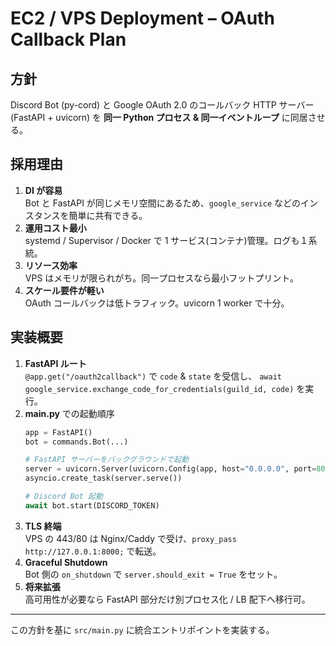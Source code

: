 # EC2 / VPS Deployment – OAuth Callback Plan

## 方針
Discord Bot (py-cord) と Google OAuth 2.0 のコールバック HTTP サーバー (FastAPI + uvicorn) を **同一 Python プロセス & 同一イベントループ** に同居させる。

## 採用理由
1. **DI が容易**  
   Bot と FastAPI が同じメモリ空間にあるため、`google_service` などのインスタンスを簡単に共有できる。
2. **運用コスト最小**  
   systemd / Supervisor / Docker で 1 サービス(コンテナ)管理。ログも１系統。
3. **リソース効率**  
   VPS はメモリが限られがち。同一プロセスなら最小フットプリント。
4. **スケール要件が軽い**  
   OAuth コールバックは低トラフィック。uvicorn 1 worker で十分。

## 実装概要
1. **FastAPI ルート**  
   `@app.get("/oauth2callback")` で `code` & `state` を受信し、
   `await google_service.exchange_code_for_credentials(guild_id, code)` を実行。
2. **main.py** での起動順序
   ```python
   app = FastAPI()
   bot = commands.Bot(...)
   
   # FastAPI サーバーをバックグラウンドで起動
   server = uvicorn.Server(uvicorn.Config(app, host="0.0.0.0", port=8000))
   asyncio.create_task(server.serve())
   
   # Discord Bot 起動
   await bot.start(DISCORD_TOKEN)
   ```
3. **TLS 終端**  
   VPS の 443/80 は Nginx/Caddy で受け、`proxy_pass http://127.0.0.1:8000;` で転送。
4. **Graceful Shutdown**  
   Bot 側の `on_shutdown` で `server.should_exit = True` をセット。
5. **将来拡張**  
   高可用性が必要なら FastAPI 部分だけ別プロセス化 / LB 配下へ移行可。

---
この方針を基に `src/main.py` に統合エントリポイントを実装する。
